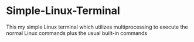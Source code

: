 # Simple-Linux-Terminal
This my simple Linux terminal which utilizes multiprocessing to execute the normal Linux commands plus the usual built-in commands
